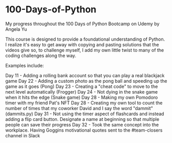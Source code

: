 # 100-Days-of-Python
My progress throughout the 100 Days of Python Bootcamp on Udemy by Angela Yu

This course is designed to provide a foundational understanding of Python. I realize it's easy to get away with copying and pasting solutions that the videos give so, to challenge myself, I add my own little twist to many of the coding challenges along the way.

Examples include:

Day 11 - Adding a rolling bank account so that you can play a real blackjack game
Day 22 - Adding a custom photo as the pong ball and speeding up the game as it goes (Pong)
Day 23 - Creating a "cheat code" to move to the next level automatically (Frogger)
Day 24 - Not dying in the snake game when it hits the edge (Snake game)
Day 28 - Making my own Pomodoro timer with my friend Pat's NFT
Day 28 - Creating my own tool to count the number of times that my coworker David and I say the word "dammit" (dammits.py)
Day 31 - Not using the timer aspect of flashcards and instead adding a flip card button. Designate a name at beginning so that multiple people can save their progress
Day 32 - Took the same concept into the workplace. Having Goggins motivational quotes sent to the #team-closers channel in Slack
